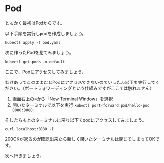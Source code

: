 # Pod

ともかく最初はPodからです。

以下手順を実行しpodを作成しましょう。

```
kubectl apply -f pod.yaml
```

次に作ったPodを見てみましょう。

```
kubectl get pods -n default
```

ここで、Podにアクセスしてみましょう。

わけあってこのままだとPodにアクセスできないのでいったん以下を実行してください。（ポートフォワーディングという仕組みですがここでは触れません）

1. 画面右上の≡から「New Terminal Window」を選択
2. 開いたターミナルで以下を実行
   `kubectl port-forward pod/hello-pod 8080:8080`

そしたらもとのターミナルに戻り以下でpodにアクセスしてみましょう。

`curl localhost:8080 -I`


200OKが返るのが確認出来たら新しく開いたターミナルは閉じてしまってOKです。

次へ行きましょう。